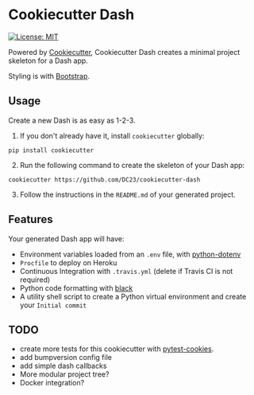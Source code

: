 # Cookiecutter Dash

[![License: MIT](https://img.shields.io/badge/License-MIT-blue.svg)](https://opensource.org/licenses/MIT)

Powered by [Cookiecutter](https://github.com/audreyr/cookiecutter), Cookiecutter Dash creates a minimal project skeleton for a Dash app.

Styling is with [Bootstrap](https://getbootstrap.com/docs/3.3/).

## Usage

Create a new Dash is as easy as 1-2-3.

1. If you don't already have it, install `cookiecutter` globally:

```shell
pip install cookiecutter
```

2. Run the following command to create the skeleton of your Dash app:

```shell
cookiecutter https://github.com/DC23/cookiecutter-dash
```

3. Follow the instructions in the `README.md` of your generated project.

## Features

Your generated Dash app will have:

- Environment variables loaded from an `.env` file, with [python-dotenv](https://github.com/theskumar/python-dotenv)
- `Procfile` to deploy on Heroku
- Continuous Integration with `.travis.yml` (delete if Travis CI is not required)
- Python code formatting with [black](https://github.com/ambv/black)
- A utility shell script to create a Python virtual environment and create your `Initial commit`

## TODO

- create more tests for this cookiecutter with [pytest-cookies](https://github.com/hackebrot/pytest-cookies).
- add bumpversion config file
- add simple dash callbacks
- More modular project tree?
- Docker integration?
